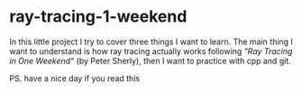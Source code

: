 # ray-tracing-1-weekend

In this little project I try to cover three things I want to learn. The main thing I want to understand is how ray tracing actually works following *"Ray Tracing in One Weekend"* (by Peter Sherly), then I want to practice with cpp and git.

PS. have a nice day if you read this
 
